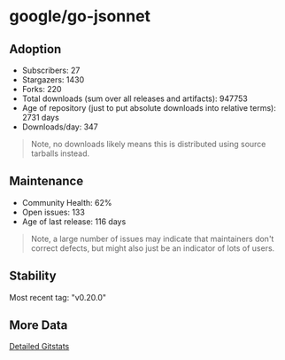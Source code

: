 # google/go-jsonnet

## Adoption

- Subscribers: 27
- Stargazers: 1430
- Forks: 220
- Total downloads (sum over all releases and artifacts): 947753
- Age of repository (just to put absolute downloads into relative terms): 2731 days
- Downloads/day: 347

> Note, no downloads likely means this is distributed using source tarballs instead.

## Maintenance

- Community Health: 62%
- Open issues: 133
- Age of last release: 116 days

> Note, a large number of issues may indicate that maintainers don't correct defects, but might also
> just be an indicator of lots of users.

## Stability

Most recent tag: "v0.20.0"

## More Data

[Detailed Gitstats](/bazel-catalog/gitstats/google/go-jsonnet)

